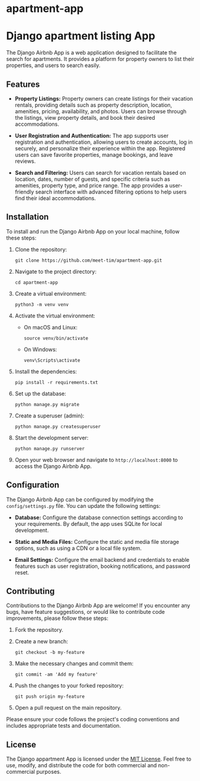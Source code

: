 # apartment-app

# Django apartment listing App

The Django Airbnb App is a web application designed to facilitate the search for apartments. It provides a platform for property owners to list their properties, and users to search easily.

## Features

- **Property Listings:** Property owners can create listings for their vacation rentals, providing details such as property description, location, amenities, pricing, availability, and photos. Users can browse through the listings, view property details, and book their desired accommodations.

- **User Registration and Authentication:** The app supports user registration and authentication, allowing users to create accounts, log in securely, and personalize their experience within the app. Registered users can save favorite properties, manage bookings, and leave reviews.

- **Search and Filtering:** Users can search for vacation rentals based on location, dates, number of guests, and specific criteria such as amenities, property type, and price range. The app provides a user-friendly search interface with advanced filtering options to help users find their ideal accommodations.

## Installation

To install and run the Django Airbnb App on your local machine, follow these steps:

1. Clone the repository:

   ```
   git clone https://github.com/meet-tim/apartment-app.git
   ```

2. Navigate to the project directory:

   ```
   cd apartment-app
   ```

3. Create a virtual environment:

   ```
   python3 -m venv venv
   ```

4. Activate the virtual environment:

   - On macOS and Linux:

     ```
     source venv/bin/activate
     ```

   - On Windows:

     ```
     venv\Scripts\activate
     ```

5. Install the dependencies:

   ```
   pip install -r requirements.txt
   ```

6. Set up the database:

   ```
   python manage.py migrate
   ```

7. Create a superuser (admin):

   ```
   python manage.py createsuperuser
   ```

8. Start the development server:

   ```
   python manage.py runserver
   ```

9. Open your web browser and navigate to `http://localhost:8000` to access the Django Airbnb App.

## Configuration

The Django Airbnb App can be configured by modifying the `config/settings.py` file. You can update the following settings:

- **Database:** Configure the database connection settings according to your requirements. By default, the app uses SQLite for local development.

- **Static and Media Files:** Configure the static and media file storage options, such as using a CDN or a local file system.

- **Email Settings:** Configure the email backend and credentials to enable features such as user registration, booking notifications, and password reset.


## Contributing

Contributions to the Django Airbnb App are welcome! If you encounter any bugs, have feature suggestions, or would like to contribute code improvements, please follow these steps:

1. Fork the repository.

2. Create a new branch:

   ```
   git checkout -b my-feature
   ```

3. Make the necessary changes and commit them:

   ```
   git commit -am 'Add my feature'
   ```

4. Push the changes to your forked repository:

   ```
   git push origin my-feature
   ```

5. Open a pull request on the main repository.

Please ensure your code follows the project's coding conventions and includes appropriate tests and documentation.

## License

The Django appartment App is licensed under the [MIT License](LICENSE). Feel free to use, modify, and distribute the code for both commercial and non-commercial purposes.
